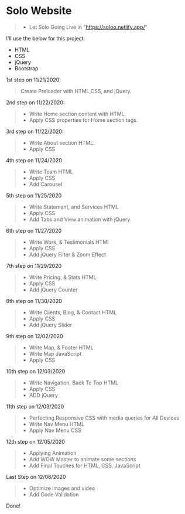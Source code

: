 # Solo Website

> - Let Solo Going Live in "https://soloo.netlify.app/" 


I'll use the below for this project: 
  - HTML
  - CSS
  - jQuery
  - Bootstrap

1st step on 11/21/2020:
> Create Preloader with HTML,CSS, and jQuery.

2nd step on 11/22/2020:
> - Write Home section content with HTML.
> - Apply CSS properties for Home section tags.

3rd step on 11/22/2020:
> - Write About section HTML.
> - Apply CSS

4th step on 11/24/2020
> - Write Team HTML
> - Apply CSS
> - Add Carousel

5th step on 11/25/2020 
> - Write Statement, and Services HTML
> - Apply CSS
> - Add Tabs and View animation with jQuery

6th step on 11/27/2020
> - Write Work, & Testimonials HTMl
> - Apply CSS
> - Add jQuery Filter & Zoom Effect

7th step on 11/29/2020
> - Write Pricing, & Stats HTML
> - Apply CSS
> - Add jQuery Counter

8th step on 11/30/2020
> - Write Clients, Blog, & Contact HTML
> - Apply CSS
> - Add jQuery Slider

9th step on 12/02/2020
> - Write Map, & Footer HTML
> - Write Map JavaScript
> - Apply CSS

10th step on 12/03/2020
> - Write Navigation, Back To Top HTML
> - Apply CSS
> - ADD jQuery

11th step on 12/03/2020
> - Perfecting Responsive CSS with media queries for All Devices
> - Write Nav Menu HTML
> - Apply Nav Menu CSS

12th step on 12/05/2020
> - Applying Animation
> - Add WOW Master to animate some sections
> - Add Final Touches for HTML, CSS, JavaScript

Last Step on 12/06/2020
> - Optimize images and video
> - Add Code Validation

Done!


